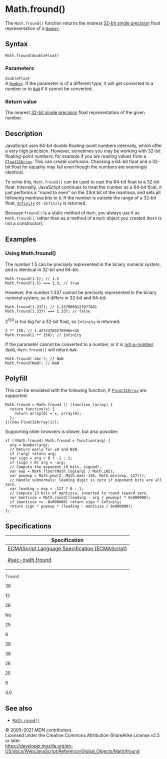 # Math.fround()

The `Math.fround()` function returns the nearest [32-bit single precision](https://en.wikipedia.org/wiki/Single-precision_floating-point_format) float representation of a [`Number`](../number).

## Syntax

    Math.fround(doubleFloat)

### Parameters

`doubleFloat`  
A [`Number`](../number). If the parameter is of a different type, it will get converted to a number or to [`NaN`](../nan) if it cannot be converted.

### Return value

The nearest [32-bit single precision](https://en.wikipedia.org/wiki/Single-precision_floating-point_format) float representation of the given number.

## Description

JavaScript uses 64-bit double floating-point numbers internally, which offer a very high precision. However, sometimes you may be working with 32-bit floating-point numbers, for example if you are reading values from a [`Float32Array`](../float32array). This can create confusion: Checking a 64-bit float and a 32-bit float for equality may fail even though the numbers are seemingly identical.

To solve this, `Math.fround()` can be used to cast the 64-bit float to a 32-bit float. Internally, JavaScript continues to treat the number as a 64-bit float, it just performs a "round to even" on the 23rd bit of the mantissa, and sets all following mantissa bits to `0`. If the number is outside the range of a 32-bit float, [`Infinity`](../infinity) or `-Infinity` is returned.

Because `fround()` is a static method of `Math`, you always use it as `Math.fround()`, rather than as a method of a `Math` object you created (`Math` is not a constructor).

## Examples

### Using Math.fround()

The number 1.5 can be precisely represented in the binary numeral system, and is identical in 32-bit and 64-bit:

    Math.fround(1.5); // 1.5
    Math.fround(1.5) === 1.5; // true

However, the number 1.337 cannot be precisely represented in the binary numeral system, so it differs in 32-bit and 64-bit:

    Math.fround(1.337); // 1.3370000123977661
    Math.fround(1.337) === 1.337; // false

2<sup>150</sup> is too big for a 32-bit float, so `Infinity` is returned:

    2 ** 150; // 1.42724769270596e+45
    Math.fround(2 ** 150); // Infinity

If the parameter cannot be converted to a number, or it is [not-a-number](https://en.wikipedia.org/wiki/NaN) (`NaN`), `Math.fround()` will return `NaN`:

    Math.fround('abc'); // NaN
    Math.fround(NaN); // NaN

## Polyfill

This can be emulated with the following function, if [`Float32Array`](../float32array) are supported:

    Math.fround = Math.fround || (function (array) {
      return function(x) {
        return array[0] = x, array[0];
      };
    })(new Float32Array(1));

Supporting older browsers is slower, but also possible:

    if (!Math.fround) Math.fround = function(arg) {
      arg = Number(arg);
      // Return early for ±0 and NaN.
      if (!arg) return arg;
      var sign = arg < 0 ? -1 : 1;
      if (sign < 0) arg = -arg;
      // Compute the exponent (8 bits, signed).
      var exp = Math.floor(Math.log(arg) / Math.LN2);
      var powexp = Math.pow(2, Math.max(-126, Math.min(exp, 127)));
      // Handle subnormals: leading digit is zero if exponent bits are all zero.
      var leading = exp < -127 ? 0 : 1;
      // Compute 23 bits of mantissa, inverted to round toward zero.
      var mantissa = Math.round((leading - arg / powexp) * 0x800000);
      if (mantissa <= -0x800000) return sign * Infinity;
      return sign * powexp * (leading - mantissa / 0x800000);
    };

## Specifications

<table><thead><tr class="header"><th>Specification</th></tr></thead><tbody><tr class="odd"><td><a href="https://tc39.es/ecma262/#sec-math.fround">ECMAScript Language Specification (ECMAScript) 
<br/>


<span class="small">#sec-math.fround</span></a></td></tr></tbody></table>

`fround`

38

12

26

No

25

8

38

38

26

25

8

3.0

## See also

-   [`Math.round()`](round)

© 2005–2021 MDN contributors.  
Licensed under the Creative Commons Attribution-ShareAlike License v2.5 or later.  
<a href="https://developer.mozilla.org/en-US/docs/Web/JavaScript/Reference/Global_Objects/Math/fround" class="_attribution-link">https://developer.mozilla.org/en-US/docs/Web/JavaScript/Reference/Global_Objects/Math/fround</a>
